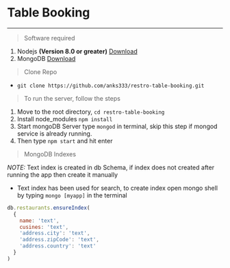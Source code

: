 # Table Booking
----------
> Software required
1. Nodejs **(Version 8.0 or greater)** [Download](https://nodejs.org/en/download/)
2. MongoDB [Download](https://www.mongodb.com/download-center?jmp=nav#atlas)


> Clone Repo
- `git clone https://github.com/anks333/restro-table-booking.git`


> To run the server, follow the steps
1. Move to the root directory, `cd restro-table-booking`
2. Install node_modules `npm install`
3. Start mongoDB Server type `mongod` in terminal, skip this step if mongod service is already running. 
4. Then type `npm start` and hit enter 


> MongoDB Indexes

*NOTE:* Text index is created in db Schema, if index does not created after running the app then create it manually 
- Text index has been used for search, to create index open mongo shell by typing `mongo [myapp]` in the terminal  
```javascript
db.restaurants.ensureIndex(
  {
    name: 'text',
    cusines: 'text',
    'address.city': 'text',
    'address.zipCode': 'text',
    'address.country': 'text'
  }
)
```
